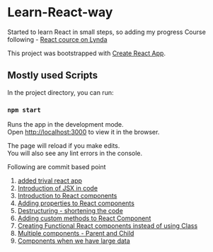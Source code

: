 # Learn-React-way
Started to learn React in small steps, so adding my progress
Course following - [React cource on Lynda](https://www.linkedin.com/learning/react-js-essential-training-3/create-react-elements?u=2056732)

This project was bootstrapped with [Create React App](https://github.com/facebook/create-react-app).

## Mostly used Scripts

In the project directory, you can run:

### `npm start`

Runs the app in the development mode.<br>
Open [http://localhost:3000](http://localhost:3000) to view it in the browser.

The page will reload if you make edits.<br>
You will also see any lint errors in the console.

Following are commit based point

1. [added trival react app](https://github.com/a2batic/Learn-React-way/commit/b32c596f5bad87bea9728b926c213e9b6b863dba)
2. [Introduction of JSX in code](https://github.com/a2batic/Learn-React-way/commit/7bd23c3524141b80b572e7e66e21d2d79bcdaa7c)
3. [Introduction to React components](https://github.com/a2batic/Learn-React-way/commit/b7cf14aedb06343a141d3fb55769987ef31a7adb)
4. [Adding properties to React components](https://github.com/a2batic/Learn-React-way/commit/f23317fd13625c7b95eafc8e488b7690f9a86c9b)
5. [Destructuring - shortening the code](https://github.com/a2batic/Learn-React-way/commit/c86e60f2450029eefc1093fbc9ac4b6a87f32147)
6. [Adding custom methods to React Component](https://github.com/a2batic/Learn-React-way/commit/430e1b845492651e4bc71fb8f52ad32f0ed2a2f9)
7. [Creating Functional React components instead of using Class](https://github.com/a2batic/Learn-React-way/commit/7c2ebb034a9e97dbfd8681a5b8c5d851b1f4157c)
8. [Multiple components - Parent and Child](https://github.com/a2batic/Learn-React-way/commit/631e511df719f392a08a248f2c5d485510ed65a5)
9. [Components when we have large data]()
